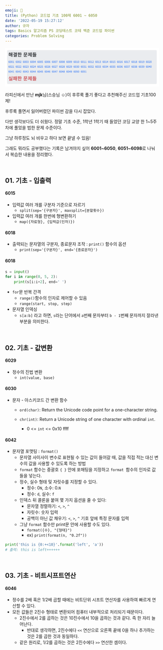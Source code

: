 ```yaml
---
emoji: 🌱
title: (Python) 코드업 기초 100제 6001 ~ 6050
date: '2022-05-19 15:27:12'
author: 규자
tags: Basics 알고리즘 PS 코딩테스트 코테 백준 코드업 파이썬
categories: Problem Solving
---
```


![solved](./img1.png)

라피신에서 만난 <b>mjk</b>님(스승님 ☺️)이 후루룩 풀기 좋다고 추천해주신 코드업 기초100제!

후루룩 풀면서 잃어버렸던 파이썬 감을 다시 잡았다.

다만 생각보다도 더 쉬웠다. 정말 기초 수준, 1학년 1학기 때 들었던 코딩 교양 한 1~5주차에 풀었을 법한 문제 수준이다.

그냥 하루정도 뇌 비우고 하다 보면 끝낼 수 있음!

그래도 뭐라도 공부했다는 기록은 남겨야지 싶어 <b>6001~6050</b>, <b>6051~6098</b>로 나눠서 복습한 내용을 정리했다.

<br/>

## 01. 기초 - 입출력

#### 6015
- 입력값 여러 개를 구분자 기준으로 자르기
    - `split(sep='{구분자}', maxsplit={분할횟수})`
- 입력값 여러 개를 한번에 형변환하기
    - `map({자료형}, {입력값(인자)})`

#### 6018
- 출력되는 문자열의 구분자, 종료문자 조작 : `print()` 함수의 옵션
    - `print(sep='{구분자}', end='{종료문자}')`

#### 6018
```py
s = input()
for i in range(0, 5, 2):
    print(s[i:i+2], end=' ')
```
- `for`문 반복 간격
    - `range()`함수의 인자로 제어할 수 있음
    - `range(start, stop, step)`
- 문자열 인덱싱
    - `s[a:b]` 라고 하면, `s`라는 단어에서 `a`번째 문자부터 `b - 1`번째 문자까지 잘라낸 부분을 의미한다.

<br/>

## 02. 기초 - 값변환

#### 6029
- 정수의 진법 변환
    - `int(value, base)`

#### 6030
- 문자 - 아스키코드 간 변환 함수
    - `ord(char)`: Return the Unicode code point for a one-character string.

    - `chr(int)`: Return a Unicode string of one character with ordinal `int`.
        - 0 <= `int` <= 0x10 ffff

#### 6042
- 문자열 포맷팅 : `format()`
    - 문자열 사이사이 변수로 표현될 수 있는 값이 들어갈 때, 값을 직접 적는 대신 변수의 값을 사용할 수 있도록 하는 방법
    - `format` 함수는 중괄호 `{ }` 안에 포매팅을 지정하고 `format `함수의 인자로 값들을 넣는다.
    - 정수, 실수 형태 및 자릿수를 지정할 수 있다.
        - 정수: 0`N`, 소수: 0.`N`
        - 정수: `d`, 실수: `f`
    - 인덱스 뒤 콜론을 붙여 몇 가지 옵션을 줄 수 있다:
        - 문자열 정렬하기: `<`, `>`, `^`
        - 자릿수: 숫자 입력
        - 공백이 아닌 값 채우기: `<`, `>`, `^` 기호 앞에 특정 문자를 입력
    - 그냥 `format` 함수만 print문 안에 사용할 수도 있다.
        - `format({수}, "{형태}")`
        - ex) `print(format(n, "0.2f"))`

```python
print('this is {0:+<10}'.format('left', 'a'))
# 출력: this is left++++++
```

<br/>

## 03. 기초 - 비트시프트연산

#### 6046

- 정수를 2배 혹은 1/2배 곱할 때에는 비트단위 시프트 연산자를 사용하여 빠르게 연산할 수 있다.
- 모든 값들은 2진수 형태로 변환되어 컴퓨터 내부적으로 처리되기 때문이다.
    - 2진수에서 2를 곱하는 것은 10진수에서 10을 곱하는 것과 같다. 즉 한 자리 늘어난다.
        - 반대로 생각하면, 2진수에다 `<<` 연산으로 오른쪽 끝에 0을 하나 추가하는 것은 2를 곱한 것과 동일하다.
    - 같은 원리로, 1/2를 곱하는 것은 2진수에다 `>>` 연산한 셈이다.